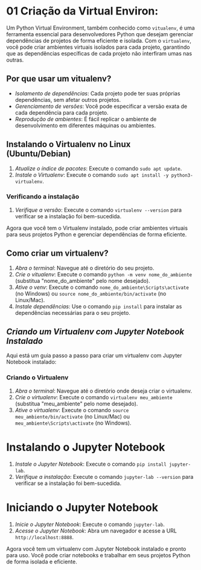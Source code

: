 # 01 Criação da Virtual Environ:

Um Python Virtual Environment, também conhecido como `vitualenv`, é uma ferramenta essencial para desenvolvedores Python que desejam gerenciar dependências de projetos de forma eficiente e isolada. Com o `virtualenv`, você pode criar ambientes virtuais isolados para cada projeto, garantindo que as dependências específicas de cada projeto não interfiram umas nas outras.

## Por que usar um vitualenv?

- *Isolamento de dependências*: Cada projeto pode ter suas próprias dependências, sem afetar outros projetos.
- *Gerenciamento de versões*: Você pode especificar a versão exata de cada dependência para cada projeto.
- *Reprodução de ambientes*: É fácil replicar o ambiente de desenvolvimento em diferentes máquinas ou ambientes.

## Instalando o Virtualenv no Linux (Ubuntu/Debian)

1. *Atualize o índice de pacotes*: Execute o comando `sudo apt update`.
2. *Instale o Virtualenv*: Execute o comando `sudo apt install -y python3-virtualenv`.

### Verificando a instalação
1. *Verifique a versão*: Execute o comando `virtualenv --version` para verificar se a instalação foi bem-sucedida.

Agora que você tem o Virtualenv instalado, pode criar ambientes virtuais para seus projetos Python e gerenciar dependências de forma eficiente.


## Como criar um virtualenv?

1. *Abra o terminal*: Navegue até o diretório do seu projeto.
2. *Crie o vitualenv*: Execute o comando `python -m venv nome_do_ambiente` (substitua "nome_do_ambiente" pelo nome desejado).
3. *Ative o venv*: Execute o comando `nome_do_ambiente\Scripts\activate` (no Windows) ou `source nome_do_ambiente/bin/activate` (no Linux/Mac).
4. *Instale dependências*: Use o comando `pip install` para instalar as dependências necessárias para o seu projeto.


## *Criando um Virtualenv com Jupyter Notebook Instalado*

Aqui está um guia passo a passo para criar um virtualenv com Jupyter Notebook instalado:

### Criando o Virtualenv
1. *Abra o terminal*: Navegue até o diretório onde deseja criar o virtualenv.
2. *Crie o virtualenv*: Execute o comando `virtualenv meu_ambiente` (substitua "meu_ambiente" pelo nome desejado).
3. *Ative o virtualenv*: Execute o comando `source meu_ambiente/bin/activate` (no Linux/Mac) ou `meu_ambiente\Scripts\activate` (no Windows).

# Instalando o Jupyter Notebook
1. *Instale o Jupyter Notebook*: Execute o comando `pip install jupyter-lab`.
2. *Verifique a instalação*: Execute o comando `jupyter-lab --version` para verificar se a instalação foi bem-sucedida.

# Iniciando o Jupyter Notebook
1. *Inicie o Jupyter Notebook*: Execute o comando `jupyter-lab`.
2. *Acesse o Jupyter Notebook*: Abra um navegador e acesse a URL `http://localhost:8888`.

Agora você tem um virtualenv com Jupyter Notebook instalado e pronto para uso. Você pode criar notebooks e trabalhar em seus projetos Python de forma isolada e eficiente.
